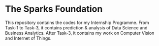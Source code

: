 # The Sparks Foundation

This repository contains the codes for my Internship Programme.
From Task-1 to Task-3, it contains prediction & analysis of Data Science and Business Analytics. 
After Task-3, it contains my work on Computer Vision and Internet of Things.
